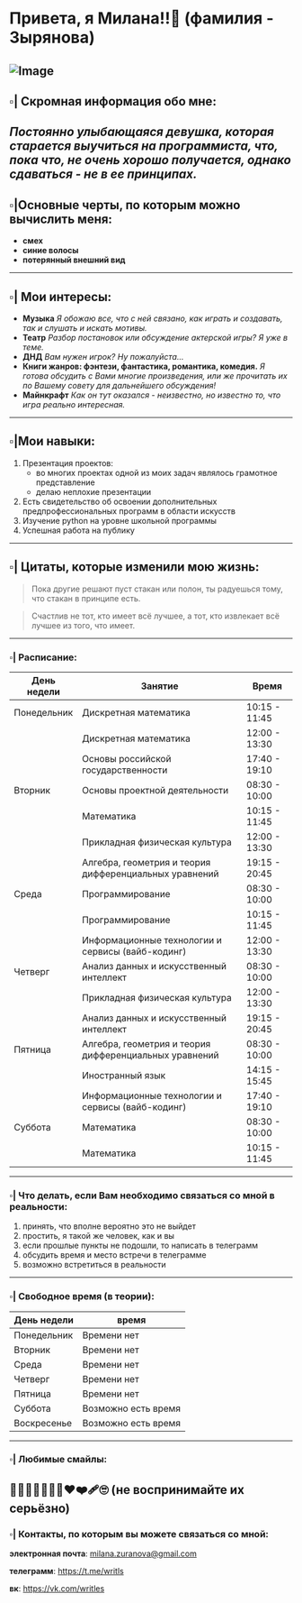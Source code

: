 # Привета, я Милана!!🤏 (фамилия - Зырянова)

![Image](https://github.com/user-attachments/assets/3719ade6-4ece-4a3c-967d-99d7189ed848)
---

## ▫️| Скромная информация обо мне:
_Постоянно улыбающаяся девушка, которая старается выучиться на программиста, что, пока что, не очень хорошо получается, однако сдаваться - не в ее принципах._
---

## ▫️|Основные черты, по которым можно вычислить меня:
- **смех**
- **синие волосы**
- **потерянный внешний вид**
---

## ▫️| Мои интересы:
- **Музыка**
_Я обожаю все, что с ней связано, как играть и создавать, так и слушать и искать мотивы._
- **Театр**
_Разбор постановок или обсуждение актерской игры? Я уже в теме._
- **ДНД**
_Вам нужен игрок? Ну пожалуйста..._
- **Книги жанров: фэнтези, фантастика, романтика, комедия.**
_Я готова обсудить с Вами многие произведения, или же прочитать их по Вашему совету для дальнейшего обсуждения!_
- **Майнкрафт**
_Как он тут оказался - неизвестно, но известно то, что игра реально интересная._
---

## ▫️|Мои навыки:
1. Презентация проектов:
   - во многих проектах одной из моих задач являлось грамотное представление
   - делаю неплохие презентации
2. Есть свидетельство об освоении дополнительных предпрофессиональных программ в области искусств
3. Изучение python на уровне школьной программы
4. Успешная работа на публику
---

## ▫️| Цитаты, которые изменили мою жизнь:
> Пока другие решают пуст стакан или полон, ты радуешься тому, что стакан в принципе есть.

> Счастлив не тот, кто имеет всё лучшее, а тот, кто извлекает всё лучшее из того, что имеет.
---

### ▫️| Расписание:
| День недели | Занятие | Время |
|-------------|-------------|---------------------|
|Понедельник|Дискретная математика|10:15 - 11:45|
||Дискретная математика|12:00 - 13:30|
||Основы российской государственности|17:40 - 19:10|
|Вторник|Основы проектной деятельности|08:30 - 10:00|
||Математика|10:15 - 11:45|
||Прикладная физическая культура|12:00 - 13:30|
||Алгебра, геометрия и теория дифференциальных уравнений|19:15 - 20:45|
|Среда|Программирование|08:30 - 10:00|
||Программирование|10:15 - 11:45|
||Информационные технологии и сервисы (вайб-кодинг)|12:00 - 13:30|
|Четверг|Анализ данных и искусственный интеллект|08:30 - 10:00|
||Прикладная физическая культура|12:00 - 13:30|
||Анализ данных и искусственный интеллект|19:15 - 20:45|
|Пятница|Алгебра, геометрия и теория дифференциальных уравнений|08:30 - 10:00|
||Иностранный язык|14:15 - 15:45|
||Информационные технологии и сервисы (вайб-кодинг)|17:40 - 19:10|
|Суббота|Математика|08:30 - 10:00|
||Математика|10:15 - 11:45|
---

### ▫️| Что делать, если Вам необходимо связаться со мной в реальности:
1. принять, что вполне вероятно это не выйдет
2. простить, я такой же человек, как и вы
3. если прошлые пункты не подошли, то написать в телеграмм
4. обсудить время и место встречи в телеграмме
5. возможно встретиться в реальности
---

### ▫️| Свободное время (в теории):
|День недели|время|
|-------------|-------------|
|Понедельник|Времени нет|
|Вторник|Времени нет|
|Среда|Времени нет|
|Четверг|Времени нет|
|Пятница|Времени нет|
|Суббота|Возможно есть время|
|Воскресенье|Возможно есть время|
---

### ▫️| Любимые смайлы:
🤏💜😭🙏🤓😇😃❤❤‍🩹🙄
(не воспринимайте их серьëзно)
---

### ▫️| Контакты, по которым вы можете связаться со мной:
 **электронная почта**: milana.zuranova@gmail.com

 **телеграмм**: https://t.me/writls

 **вк**: https://vk.com/writles
